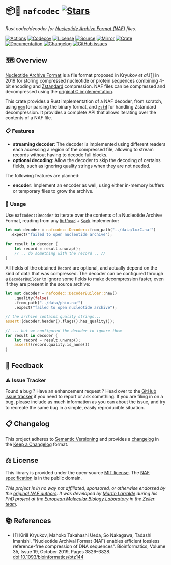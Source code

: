 # 📦🧬 `nafcodec` [![Stars](https://img.shields.io/github/stars/althonos/nafcodec.svg?style=social&maxAge=3600&label=Star)](https://github.com/althonos/nafcodec/stargazers)

*Rust coder/decoder for [Nucleotide Archive Format (NAF)](https://github.com/KirillKryukov/naf) files*.

[![Actions](https://img.shields.io/github/actions/workflow/status/althonos/nafcodec/rust.yml?branch=main&style=flat-square&maxAge=600)](https://github.com/althonos/nafcodec/actions)
[![Codecov](https://img.shields.io/codecov/c/gh/althonos/nafcodec/master.svg?style=flat-square&maxAge=600)](https://codecov.io/gh/althonos/nafcodec)
[![License](https://img.shields.io/badge/license-MIT-blue.svg?style=flat-square&maxAge=2678400)](https://choosealicense.com/licenses/mit/)
[![Source](https://img.shields.io/badge/source-GitHub-303030.svg?maxAge=2678400&style=flat-square)](https://github.com/althonos/nafcodec)
[![Mirror](https://img.shields.io/badge/mirror-EMBL-009f4d?style=flat-square&maxAge=2678400)](https://git.embl.de/larralde/nafcodec/)
[![Crate](https://img.shields.io/crates/v/nafcodec.svg?maxAge=600&style=flat-square)](https://crates.io/crates/nafcodec)
[![Documentation](https://img.shields.io/badge/docs.rs-latest-4d76ae.svg?maxAge=2678400&style=flat-square)](https://docs.rs/nafcodec)
[![Changelog](https://img.shields.io/badge/keep%20a-changelog-8A0707.svg?maxAge=2678400&style=flat-square)](https://github.com/althonos/nafcodec/blob/master/CHANGELOG.md)
[![GitHub issues](https://img.shields.io/github/issues/althonos/nafcodec.svg?style=flat-square&maxAge=600)](https://github.com/althonos/nafcodec/issues)


## 🗺️ Overview

[Nucleotide Archive Format](https://github.com/KirillKryukov/naf) is a file
format proposed in Kryukov *et al.*[\[1\]](#ref1) in 2019 for storing
compressed nucleotide or protein sequences combining 4-bit encoding and
[Zstandard](https://github.com/facebook/zstd) compression. NAF files can
be compressed and decompressed using the
[original C implementation](https://kirill-kryukov.com/study/naf).

This crate provides a Rust implementation of a NAF decoder, from scratch,
using [`nom`](https://crates.io/crates/nom) for parsing the binary format, 
and [`zstd`](https://crates.io/crates/zstd) for handling Zstandard 
decompression. It provides a complete API that allows iterating over
the contents of a NAF file.

### 📋 Features

- **streaming decoder**: The decoder is implemented using different readers
  each accessing a region of the compressed file, allowing to stream records
  without having to decode full blocks.
- **optional decoding**: Allow the decoder to skip the decoding of certains
  fields, such as ignoring quality strings when they are not needed.

The following features are planned:

- **encoder**: Implement an encoder as well, using either in-memory buffers
  or temporary files to grow the archive.

### 🔌 Usage

Use `nafcodec::Decoder` to iterate over the contents of a Nucleotide Archive Format,
reading from any [`BufRead`](https://doc.rust-lang.org/nightly/std/io/trait.BufRead.html) +
[`Seek`](https://doc.rust-lang.org/nightly/std/io/trait.Seek.html) implementor:

```rust
let mut decoder = nafcodec::Decoder::from_path("../data/LuxC.naf")
  .expect("failed to open nucleotide archive");

for result in decoder {
    let record = result.unwrap();
    // .. do something with the record .. //
}
```

All fields of the obtained `Record` are optional, and actually depend on the
kind of data that was compressed. The decoder can be configured through
a `DecoderBuilder` to ignore some fields to make decompression faster,
even if they are present in the source archive:

```rust
let mut decoder = nafcodec::DecoderBuilder::new()
    .quality(false)
    .from_path("../data/phix.naf")
    .expect("failed to open nucleotide archive");

// the archive contains quality strings...
assert!(decoder.header().flags().has_quality());

// ... but we configured the decoder to ignore them
for result in decoder {
    let record = result.unwrap();
    assert!(record.quality.is_none())
}
```

<!-- ## 🔍 See Also -->

## 💭 Feedback

### ⚠️ Issue Tracker

Found a bug ? Have an enhancement request ? Head over to the [GitHub issue
tracker](https://github.com/althonos/nafcodec/issues) if you need to report
or ask something. If you are filing in on a bug, please include as much
information as you can about the issue, and try to recreate the same bug
in a simple, easily reproducible situation.

<!-- ### 🏗️ Contributing

Contributions are more than welcome! See [`CONTRIBUTING.md`](https://github.com/althonos/nafcodec/blob/master/CONTRIBUTING.md) for more details. -->


## 📋 Changelog

This project adheres to [Semantic Versioning](http://semver.org/spec/v2.0.0.html)
and provides a [changelog](https://github.com/althonos/nafcodec/blob/master/CHANGELOG.md)
in the [Keep a Changelog](http://keepachangelog.com/en/1.0.0/) format.

## ⚖️ License

This library is provided under the open-source
[MIT license](https://choosealicense.com/licenses/mit/). The
[NAF specification](https://github.com/KirillKryukov/naf/blob/master/NAFv2.pdf)
is in the public domain.

*This project is in no way not affiliated, sponsored, or otherwise endorsed
by the [original NAF authors](https://github.com/KirillKryukov). It was
developed by [Martin Larralde](https://github.com/althonos/) during his PhD
project at the [European Molecular Biology Laboratory](https://www.embl.de/)
in the [Zeller team](https://github.com/zellerlab).*

## 📚 References

- <a id="ref1">\[1\]</a> Kirill Kryukov, Mahoko Takahashi Ueda, So Nakagawa, Tadashi Imanishi. "Nucleotide Archival Format (NAF) enables efficient lossless reference-free compression of DNA sequences". Bioinformatics, Volume 35, Issue 19, October 2019, Pages 3826–3828. [doi:10.1093/bioinformatics/btz144](https://doi.org/10.1093/bioinformatics/btz144)
